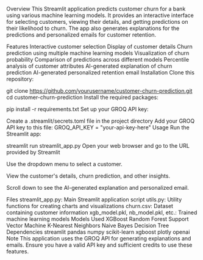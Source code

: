 Overview
This Streamlit application predicts customer churn for a bank using various machine learning models. It provides an interactive interface for selecting customers, viewing their details, and getting predictions on their likelihood to churn. The app also generates explanations for the predictions and personalized emails for customer retention.

Features
Interactive customer selection
Display of customer details
Churn prediction using multiple machine learning models
Visualization of churn probability
Comparison of predictions across different models
Percentile analysis of customer attributes
AI-generated explanation of churn prediction
AI-generated personalized retention email
Installation
Clone this repository:

git clone https://github.com/yourusername/customer-churn-prediction.git
cd customer-churn-prediction
Install the required packages:

pip install -r requirements.txt
Set up your GROQ API key:

Create a .streamlit/secrets.toml file in the project directory
Add your GROQ API key to this file:
GROQ_API_KEY = "your-api-key-here"
Usage
Run the Streamlit app:

streamlit run streamlit_app.py
Open your web browser and go to the URL provided by Streamlit

Use the dropdown menu to select a customer.

View the customer's details, churn prediction, and other insights.

Scroll down to see the AI-generated explanation and personalized email.

Files
streamlit_app.py: Main Streamlit application script
utils.py: Utility functions for creating charts and visualizations
churn.csv: Dataset containing customer information
xgb_model.pkl, nb_model.pkl, etc.: Trained machine learning models
Models Used
XGBoost
Random Forest
Support Vector Machine
K-Nearest Neighbors
Naive Bayes
Decision Tree
Dependencies
streamlit
pandas
numpy
scikit-learn
xgboost
plotly
openai
Note
This application uses the GROQ API for generating explanations and emails. Ensure you have a valid API key and sufficient credits to use these features.

